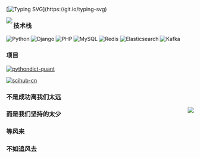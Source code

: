
[![Typing SVG](https://readme-typing-svg.demolab.com/?lines=Welcone+to+my+profile+!;Hi+there+,+I+am+Kimi-chao+!;Always+learning+new+things+.)](https://git.io/typing-svg)

<img align="left" src="https://github-readme-stats.vercel.app/api?username=jxxghp&include_all_commits=true&count_private-true&custom_title=jxxghp'%20GitHub%20Stats&line_height=30&show_icons=true&hide_border=true&bg_color=192133&title_color=efb752&icon_color=efb752&text_color=70bed9">

### 技术栈
![Python](https://img.shields.io/badge/-Python-192133?style=flat-square&logo=python&logoColor=white)
![Django](https://img.shields.io/badge/-Django-192133?style=flat-square&logo=figma&logoColor=white)
![PHP](https://img.shields.io/badge/-PHP-192133?style=flat-square&logo=figma&logoColor=white)
![MySQL](https://img.shields.io/badge/-MySQL-192133?style=flat-square&logo=mysql&logoColor=white)
![Redis](https://img.shields.io/badge/-Redis-192133?style=flat-square&logo=redis&logoColor=white)
![Elasticsearch](https://img.shields.io/badge/-Elasticsearch-192133?style=flat-square&logo=elasticsearch&logoColor=white)
![Kafka](https://img.shields.io/badge/-Kafka-192133?style=flat-square&logo=apache-kafka&logoColor=white)

### 项目
[![pythondict-quant](https://img.shields.io/badge/pythondict-quant-192133?style=flat-square)](https://github.com/Kimi-chao/Kimi-chao.github.io)

[![scihub-cn](https://img.shields.io/badge/scihub-cn-192133?style=flat-square)](https://github.com/Kimi-chao/EDtunnel)

### 不是成功离我们太远
<img align="right" src="https://github-readme-stats.vercel.app/api/top-langs/?username=Kimi-chao&layout=compact">

### 而是我们坚持的太少
### 等风来
### 不如追风去


<!---
Kimi-chao/Kimi-chao is a ✨ special ✨ repository because its `README.md` (this file) appears on your GitHub profile.
You can click the Preview link to take a look at your changes.
--->
